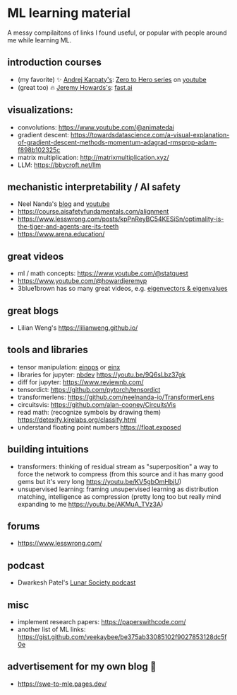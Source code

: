 # ML learning material
A messy compilaitons of links I found useful, or popular with people around me while learning ML.

## introduction courses
- (my favorite) ✨ [Andrej Karpaty's](https://karpathy.ai/): [Zero to Hero series](https://karpathy.ai/zero-to-hero.html) on [youtube](https://www.youtube.com/@AndrejKarpathy)
- (great too) 🔥 [Jeremy Howards's](https://twitter.com/jeremyphoward): [fast.ai](https://course.fast.ai/)

## visualizations:
- convolutions: https://www.youtube.com/@animatedai
- gradient descent: https://towardsdatascience.com/a-visual-explanation-of-gradient-descent-methods-momentum-adagrad-rmsprop-adam-f898b102325c
- matrix multiplication: http://matrixmultiplication.xyz/
- LLM: https://bbycroft.net/llm

## mechanistic interpretability / AI safety
- Neel Nanda's [blog](https://www.neelnanda.io/) and [youtube](https://www.youtube.com/@neelnanda2469)
- https://course.aisafetyfundamentals.com/alignment
- https://www.lesswrong.com/posts/kpPnReyBC54KESiSn/optimality-is-the-tiger-and-agents-are-its-teeth
- https://www.arena.education/

## great videos
- ml / math concepts: https://www.youtube.com/@statquest
- https://www.youtube.com/@howardjeremyp
- 3blue1brown has so many great videos, e.g. [eigenvectors & eigenvalues](https://www.youtube.com/watch?v=PFDu9oVAE-g)

## great blogs
- Lilian Weng's https://lilianweng.github.io/

## tools and libraries
- tensor manipulation: [einops](https://einops.rocks/) or [einx](https://github.com/fferflo/einx)
- libraries for jupyter: [nbdev](https://nbdev.fast.ai/) https://youtu.be/9Q6sLbz37gk
- diff for jupyter: https://www.reviewnb.com/
- tensordict: https://github.com/pytorch/tensordict
- transformerlens: https://github.com/neelnanda-io/TransformerLens
- circuitsvis: https://github.com/alan-cooney/CircuitsVis
- read math: (recognize symbols by drawing them) https://detexify.kirelabs.org/classify.html
- understand floating point numbers https://float.exposed

## building intuitions
- transformers: thinking of residual stream as "superposition" a way to force the network to compress (from this source and it has many good gems but it's very long https://youtu.be/KV5gbOmHbjU)
- unsupervised learning: framing unsupervised learning as distribution matching, intelligence as compression (pretty long too but really mind expanding to me https://youtu.be/AKMuA_TVz3A)

## forums
- https://www.lesswrong.com/

## podcast
- Dwarkesh Patel's [Lunar Society podcast](https://www.youtube.com/@DwarkeshPatel)

## misc
- implement research papers: https://paperswithcode.com/
- another list of ML links: https://gist.github.com/veekaybee/be375ab33085102f9027853128dc5f0e

## advertisement for my own blog 🤷
- https://swe-to-mle.pages.dev/
